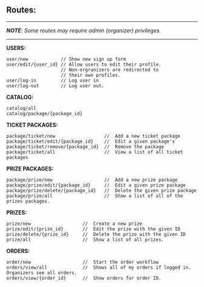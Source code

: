 Routes:
-------
---
***NOTE**: Some routes may require admin (organizer) privileges.*

---

**USERS:**

`````
user/new 			// Show new sign up form
user/edit/{user_id}	// Allow users to edit their profile. 
					// Non-orgranizers are redirected to 
					// their own profiles.
user/log-in			// Log user in
user/log-out		// Log user out.
`````

**CATALOG:**

`````
catalog/all
catalog/package/{package_id}
`````

**TICKET PACKAGES:**

`````
package/ticket/new					//	Add a new ticket package
package/ticket/edit/{package_id}	//	Edit a given package's 
package/ticket/remove/{package_id}	//	Remove the package
package/ticket/all 					//	View a list of all ticket packages
`````

**PRIZE PACKAGES:**

`````
package/prize/new					//	Add a new prize package
package/prize/edit/{package_id}		//	Edit a given prize package
package/prize/delete/{package_id}	//	Delete the given prize package
package/prize/all 					//	Show a list of all of the prizes packages.
`````

**PRIZES:**

`````
prize/new					//	Create a new prize
prize/edit/{prize_id}		//	Edit the prize with the given ID
prize/delete/{prize_id}		//	Delete the prize with the given ID
prize/all 					//	Show a list of all prizes.
`````

**ORDERS:**

`````
order/new					//	Start the order workflow
orders/view/all				//	Shows all of my orders if logged in. Organizers see all orders.
orders/view/{order_id}		//	Show orders for order ID.
`````